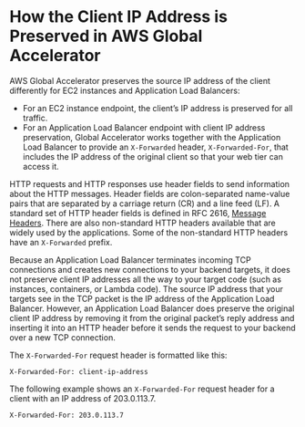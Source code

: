 # How the Client IP Address is Preserved in AWS Global Accelerator<a name="preserve-client-ip-address.headers"></a>

AWS Global Accelerator preserves the source IP address of the client differently for EC2 instances and Application Load Balancers:
+ For an EC2 instance endpoint, the client’s IP address is preserved for all traffic\.
+ For an Application Load Balancer endpoint with client IP address preservation, Global Accelerator works together with the Application Load Balancer to provide an `X-Forwarded` header, `X-Forwarded-For`, that includes the IP address of the original client so that your web tier can access it\.

HTTP requests and HTTP responses use header fields to send information about the HTTP messages\. Header fields are colon\-separated name\-value pairs that are separated by a carriage return \(CR\) and a line feed \(LF\)\. A standard set of HTTP header fields is defined in RFC 2616, [ Message Headers](https://tools.ietf.org/html/rfc2616#section-4.2)\. There are also non\-standard HTTP headers available that are widely used by the applications\. Some of the non\-standard HTTP headers have an `X-Forwarded` prefix\.

Because an Application Load Balancer terminates incoming TCP connections and creates new connections to your backend targets, it does not preserve client IP addresses all the way to your target code \(such as instances, containers, or Lambda code\)\. The source IP address that your targets see in the TCP packet is the IP address of the Application Load Balancer\. However, an Application Load Balancer does preserve the original client IP address by removing it from the original packet’s reply address and inserting it into an HTTP header before it sends the request to your backend over a new TCP connection\.

The `X-Forwarded-For` request header is formatted like this:

```
X-Forwarded-For: client-ip-address
```

The following example shows an `X-Forwarded-For` request header for a client with an IP address of 203\.0\.113\.7\.

```
X-Forwarded-For: 203.0.113.7
```